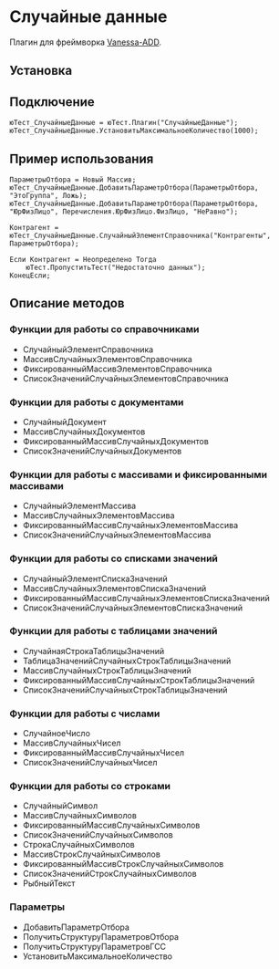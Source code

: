 # Случайные данные

Плагин для фреймворка [Vanessa-ADD](https://github.com/vanessa-opensource/add).

## Установка

## Подключение

```
юТест_СлучайныеДанные = юТест.Плагин("СлучайныеДанные");
юТест_СлучайныеДанные.УстановитьМаксимальноеКоличество(1000);
```

## Пример использования

```
ПараметрыОтбора = Новый Массив;
юТест_СлучайныеДанные.ДобавитьПараметрОтбора(ПараметрыОтбора, "ЭтоГруппа", Ложь);
юТест_СлучайныеДанные.ДобавитьПараметрОтбора(ПараметрыОтбора, "ЮрФизЛицо", Перечисления.ЮрФизЛицо.ФизЛицо, "НеРавно");

Контрагент = юТест_СлучайныеДанные.СлучайныйЭлементСправочника("Контрагенты", ПараметрыОтбора);

Если Контрагент = Неопределено Тогда
    юТест.ПропуститьТест("Недостаточно данных"); 
КонецЕсли;
```

## Описание методов

### Функции для работы со справочниками
* СлучайныйЭлементСправочника
* МассивСлучайныхЭлементовСправочника
* ФиксированныйМассивЭлементовСправочника
* СписокЗначенийСлучайныхЭлементовСправочника

### Функции для работы с документами
* СлучайныйДокумент
* МассивСлучайныхДокументов
* ФиксированныйМассивСлучайныхДокументов
* СписокЗначенийСлучайныхДокументов

### Функции для работы с массивами и фиксированными массивами
* СлучайныйЭлементМассива
* МассивСлучайныхЭлементовМассива
* ФиксированныйМассивСлучайныхЭлементовМассива
* СписокЗначенийСлучайныхЭлементовМассива

### Функции для работы со списками значений
* СлучайныйЭлементСпискаЗначений
* МассивСлучайныхЭлементовСпискаЗначений
* ФиксированныйМассивСлучайныхЭлементовСпискаЗначений
* СписокЗначенийСлучайныхЭлементовСпискаЗначений

### Функции для работы с таблицами значений
* СлучайнаяСтрокаТаблицыЗначений
* ТаблицаЗначенийСлучайныхСтрокТаблицыЗначений
* МассивСлучайныхСтрокТаблицыЗначений
* ФиксированныйМассивСлучайныхСтрокТаблицыЗначений
* СписокЗначенийСлучайныхСтрокТаблицыЗначений

### Функции для работы с числами
* СлучайноеЧисло
* МассивСлучайныхЧисел
* ФиксированныйМассивСлучайныхЧисел
* СписокЗначенийСлучайныхЧисел

### Функции для работы со строками 
* СлучайныйСимвол
* МассивСлучайныхСимволов
* ФиксированныйМассивСлучайныхСимволов
* СписокЗначенийСлучайныхСимволов
* СтрокаСлучайныхСимволов
* МассивСтрокСлучайныхСимволов
* ФиксированныйМассивСтрокСлучайныхСимволов
* СписокЗначенийСтрокСлучайныхСимволов
* РыбныйТекст

### Параметры
* ДобавитьПараметрОтбора
* ПолучитьСтруктуруПараметровОтбора
* ПолучитьСтруктуруПараметровГСС
* УстановитьМаксимальноеКоличество
